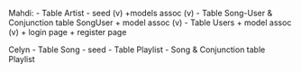 Mahdi:
    - Table Artist - seed (v)
        +models assoc (v)
    - Table Song-User & Conjunction table SongUser
        + model assoc (v)
    - Table Users
        + model assoc (v)
        + login page
        + register page

Celyn
    - Table Song - seed
    - Table Playlist - Song & Conjunction table Playlist